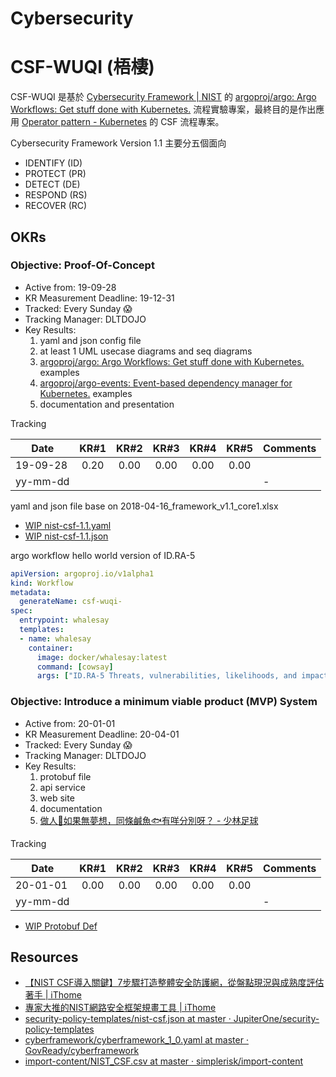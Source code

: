 # Cybersecurity

<!-- toc -->

# CSF-WUQI (梧棲)

CSF-WUQI 是基於 [Cybersecurity Framework | NIST](https://www.nist.gov/cyberframework) 的 [argoproj/argo: Argo Workflows: Get stuff done with Kubernetes.](https://github.com/argoproj/argo) 流程實驗專案，最終目的是作出應用 [Operator pattern - Kubernetes](https://kubernetes.io/docs/concepts/extend-kubernetes/operator/) 的 CSF 流程專案。

Cybersecurity Framework Version 1.1 主要分五個面向

- IDENTIFY (ID)
- PROTECT (PR)
- DETECT (DE)
- RESPOND (RS)
- RECOVER (RC)

## OKRs

###  Objective: Proof-Of-Concept

- Active from: 19-09-28
- KR Measurement Deadline: 19-12-31
- Tracked: Every Sunday 😱
- Tracking Manager: DLTDOJO
- Key Results:
  1. yaml and json config file
  2. at least 1 UML usecase diagrams and seq diagrams
  3. [argoproj/argo: Argo Workflows: Get stuff done with Kubernetes.](https://github.com/argoproj/argo) examples
  4. [argoproj/argo-events: Event-based dependency manager for Kubernetes.](https://github.com/argoproj/argo-events) examples
  5. documentation and presentation 

Tracking

|     Date     |  KR#1  |  KR#2  |  KR#3  |  KR#4  |  KR#5  |        Comments        |
|--------------|:------:|:------:|:------:|:------:|:------:|------------------------|
| 19-09-28     |  0.20  |  0.00  |  0.00  |  0.00  |  0.00  |                        |
| yy-mm-dd     |        |        |        |        |        |           -            |

yaml and json file base on 2018-04-16_framework_v1.1_core1.xlsx

- [WIP nist-csf-1.1.yaml](public/nist-csf-1.1.yaml)
- [WIP nist-csf-1.1.json](public/nist-csf-1.1.json)

argo workflow hello world version of ID.RA-5

```yaml
apiVersion: argoproj.io/v1alpha1
kind: Workflow
metadata:
  generateName: csf-wuqi-
spec:
  entrypoint: whalesay
  templates:
  - name: whalesay
    container:
      image: docker/whalesay:latest
      command: [cowsay]
      args: ["ID.RA-5 Threats, vulnerabilities, likelihoods, and impacts are used to determine risk."]
```


###  Objective: Introduce a minimum viable product (MVP) System

- Active from: 20-01-01
- KR Measurement Deadline: 20-04-01
- Tracked: Every Sunday 😱
- Tracking Manager: DLTDOJO
- Key Results:
  1. protobuf file
  2. api service
  3. web site
  4. documentation
  5. [做人🏃‍如果無夢想，同條鹹魚🐟有咩分別呀？ - 少林足球](https://zh.wikipedia.org/zh-tw/%E5%B0%91%E6%9E%97%E8%B6%B3%E7%90%83)

Tracking

|     Date     |  KR#1  |  KR#2  |  KR#3  |  KR#4  |  KR#5  |        Comments        |
|--------------|:------:|:------:|:------:|:------:|:------:|------------------------|
| 20-01-01     |  0.00  |  0.00  |  0.00  |  0.00  |  0.00  |                        |
| yy-mm-dd     |        |        |        |        |        |           -            |


- [WIP Protobuf Def](public/proto/csf-wuqi.proto)

## Resources

- [【NIST CSF導入關鍵】7步驟打造整體安全防護網，從盤點現況與成熟度評估著手 | iThome](https://www.ithome.com.tw/news/133172)
- [專家大推的NIST網路安全框架規畫工具 | iThome](https://www.ithome.com.tw/news/133171)
- [security-policy-templates/nist-csf.json at master · JupiterOne/security-policy-templates](https://github.com/JupiterOne/security-policy-templates/blob/master/templates/standards/nist-csf.json)
- [cyberframework/cyberframework_1_0.yaml at master · GovReady/cyberframework](https://github.com/GovReady/cyberframework/blob/master/cyberframework_1_0.yaml)
- [import-content/NIST_CSF.csv at master · simplerisk/import-content](https://github.com/simplerisk/import-content/blob/master/Control%20Frameworks/NIST%20Cybersecurity%20Framework%20(CSF)/NIST_CSF.csv)